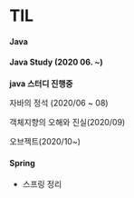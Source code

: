 # TIL



#### Java

#### Java Study (2020 06. ~)



**java 스터디 진행중**



자바의 정석 (2020/06 ~ 08)

객체지향의 오해와 진실(2020/09)

오브젝트(2020/10~)




#### Spring

- 스프링 정리

  

